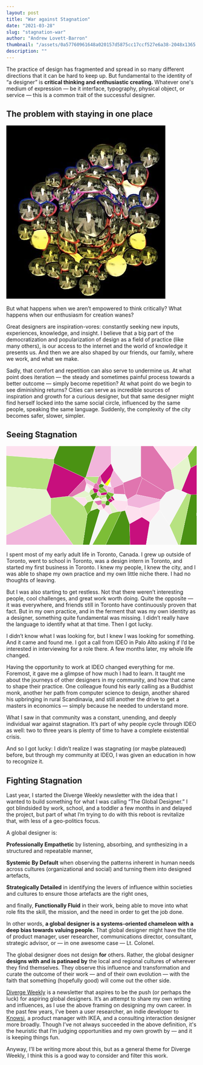```yaml
---
layout: post
title: "War against Stagnation"
date: "2021-03-28"
slug: "stagnation-war"
author: "Andrew Lovett-Barron"
thumbnail: "/assets/0a57760961648a020157d5875cc17ccf527e6a38-2048x1365.jpg"
description: ""
---
```


The practice of design has fragmented and spread in so many different directions that it can be hard to keep up. But fundamental to the identity of “a designer” is **critical thinking **and** enthusiastic creating.** Whatever one's medium of expression — be it interface, typography, physical object, or service — this is a common trait of the successful designer.

  


## **The problem with staying in one place**

![](/assets/020ec1cdb611beedc97880417caa9886b61384ff-421x457.jpg)

  


But what happens when we aren’t empowered to think critically? What happens when our enthusiasm for creation wanes?

  


Great designers are inspiration-vores: constantly seeking new inputs, experiences, knowledge, and insight. I believe that a big part of the democratization and popularization of design as a field of practice (like many others), is our access to the internet and the world of knowledge it presents us. And then we are also shaped by our friends, our family, where we work, and what we make.

  


Sadly, that comfort and repetition can also serve to undermine us. At what point does iteration — the steady and sometimes painful process towards a better outcome — simply become repetition? At what point do we begin to see diminishing returns? Cities can serve as incredible sources of inspiration and growth for a curious designer, but that same designer might find herself locked into the same social circle, influenced by the same people, speaking the same language. Suddenly, the complexity of the city becomes safer, slower, simpler.

  


## **Seeing Stagnation**

![](/assets/e10be1b8bc7030359b64859df2489c6e1b48c463-953x493.gif)

  


I spent most of my early adult life in Toronto, Canada. I grew up outside of Toronto, went to school in Toronto, was a design intern in Toronto, and started my first business in Toronto. I knew my people, I knew the city, and I was able to shape my own practice and my own little niche there. I had no thoughts of leaving.

  


But I was also starting to get restless. Not that there weren’t interesting people, cool challenges, and great work worth doing. Quite the opposite — it was everywhere, and friends still in Toronto have continuously proven that fact. But in my own practice, and in the ferment that was my own identity as a designer, something quite fundamental was missing. I didn’t really have the language to identify what at that time. Then I got lucky.

  


I didn’t know what I was looking for, but I knew I was looking for something. And it came and found me. I got a call from IDEO in Palo Alto asking if I’d be interested in interviewing for a role there. A few months later, my whole life changed.

  


Having the opportunity to work at IDEO changed everything for me. Foremost, it gave me a glimpse of how much I had to learn. It taught me about the journeys of other designers in my community, and how that came to shape their practice. One colleague found his early calling as a Buddhist monk, another her path from computer science to design, another shared his upbringing in rural Scandinavia, and still another the drive to get a masters in economics — simply because he needed to understand more.

  


What I saw in that community was a constant, unending, and deeply individual war against stagnation. It’s part of why people cycle through IDEO as well: two to three years is plenty of time to have a complete existential crisis.

  


And so I got lucky: I didn’t realize I was stagnating (or maybe plateaued) before, but through my community at IDEO, I was given an education in how to recognize it.

  


## **Fighting Stagnation**

  


Last year, I started the Diverge Weekly newsletter with the idea that I wanted to build something for what I was calling “The Global Designer.” I got blindsided by work, school, and a toddler a few months in and delayed the project, but part of what I’m trying to do with this reboot is revitalize that, with less of a geo-politics focus.

  


A global designer is:

  


**Professionally Empathetic** by listening, absorbing, and synthesizing in a structured and repeatable manner,

  


**Systemic By Default** when observing the patterns inherent in human needs across cultures (organizational and social) and turning them into designed artefacts,

  


**Strategically Detailed** in identifying the levers of influence within societies and cultures to ensure those artefacts are the right ones,

  


and finally, **Functionally Fluid** in their work, being able to move into what role fits the skill, the mission, and the need in order to get the job done.

  


In other words, **a global designer is a systems-oriented chameleon with a deep bias towards valuing people.** That global designer might have the title of product manager, user researcher, communications director, consultant, strategic advisor, or — in one awesome case — Lt. Colonel.

  


The global designer does not design **for** others. Rather, the global designer **designs with and is patinaed by** the local and regional cultures of wherever they find themselves. They observe this influence and transformation and curate the outcome of their work — and of their own evolution — with the faith that something (hopefully good) will come out the other side.

  


[Diverge Weekly](https://divergeweekly.com) is a newsletter that aspires to be the push (or perhaps the luck) for aspiring global designers. It’s an attempt to share my own writing and influences, as I use the above framing on designing my own career. In the past few years, I’ve been a user researcher, an indie developer to [Knowsi](https://knowsi.com), a product manager with IKEA, and a consulting interaction designer more broadly. Though I’ve not always succeeded in the above definition, it's the heuristic that I’m judging opportunities and my own growth by — and it is keeping things fun.

  


Anyway, I’ll be writing more about this, but as a general theme for Diverge Weekly, I think this is a good way to consider and filter this work.
